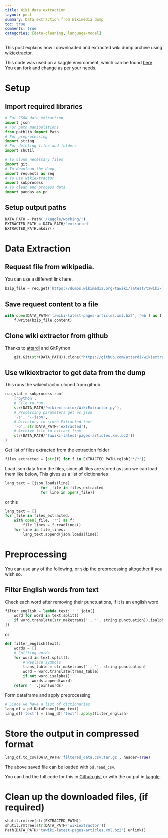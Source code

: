 ```yaml
---
title: Wiki data extraction
layout: post
summary: Data extraction from Wikimedia dump
toc: true
comments: true
categories: [data-cleaning, language-model]
---
```


This post explains how I downloaded and extracted wiki dump archive using [wikiextractor](https://github.com/attardi/wikiextractor).

This code was used on a kaggle environment, which can be found [here](https://www.kaggle.com/manimaranp/tamil-wiki-data-extraction). You can fork and change as per your needs.

# Setup

## Import required libraries

```python
# For JSON data extraction
import json
# For path manipulations
from pathlib import Path
# For preprocessing
import string
# For deleting files and folders
import shutil

# To clone necessary files
import git
# To download the dump
import requests as req
# To use wikiextractor
import subprocess
# To clean and process data
import pandas as pd
```

## Setup output paths

```python
DATA_PATH = Path('/kaggle/working/')
EXTRACTED_PATH = DATA_PATH/'extracted'
EXTRACTED_PATH.mkdir()
```

# Data Extraction

## Request file from wikipedia.
You can use a different link here.

```python
bzip_file = req.get('https://dumps.wikimedia.org/tawiki/latest/tawiki-latest-pages-articles.xml.bz2')
```
## Save request content to a file
```python
with open(DATA_PATH/'tawiki-latest-pages-articles.xml.bz2', 'wb') as f:
    f.write(bzip_file.content)
```

## Clone wiki extractor from github
Thanks to [attardi](https://github.com/attardi) and GitPython

```python
    git.Git(str(DATA_PATH)).clone("https://github.com/attardi/wikiextractor.git")
```

## Use wikiextractor to get data from the dump
This runs the wikiextractor cloned from github.

```python
run_stat = subprocess.run(
    ['python',
    # File to run
    str(DATA_PATH/'wikiextractor/WikiExtractor.py'),
    # Processing parameters get as json
    '-s', '--json',
    # Directory to store Extracted text
    '-o', str(DATA_PATH/'extracted'),
    # Archive file to extract from
    str(DATA_PATH/'tawiki-latest-pages-articles.xml.bz2')]
)
```
Get list of files extracted from the extraction folder

```python
files_extracted = [str(f) for f in EXTRACTED_PATH.rglob("*/*")]
```

Load json data from the files, since all files are stored as json we can load them like below, This gives us a list of dictionaries

```python
lang_text = [json.loads(line) 
                for _file in files_extracted 
                for line in open(_file)]
```
or this
```python
lang_text = []
for _file in files_extracted:
    with open(_file, 'r') as f:
        file_lines = f.readlines() 
    for line in file_lines:
        lang_text.append(json.loads(line))
```
# Preprocessing
You can use any of the following, or skip the preprocessing altogether if you wish so.


## Filter English words from text

Check each word after removing their punctuations, if it is an english word

```python
filter_english = lambda text: ' '.join([
    word for word in text.split() 
    if word.translate(str.maketrans('', '', string.punctuation)).isalpha() is False
])
```
or
```python
def filter_english(text):
    words = []
    # Spltting words
    for word in text.split():
        # Replace symbols
        trans_table = str.maketrans('', '', string.punctuation)
        word = word.translate(trans_table)
        if not word.isalpha():
            words.append(word)
    return ' '.join(words)
```
Form dataframe and apply preprocessing

```python
# Since we have a list of dictionaries.
lang_df = pd.DataFrame(lang_text)
lang_df['text'] = lang_df['text'].apply(filter_english)
```

# Store the output in compressed format
```python
lang_df.to_csv(DATA_PATH/'filtered_data.csv.tar.gz', header=True)
```
The above saved file can be loaded with `pd.read_csv`. 

You can find the full code for this in [Github gist](https://gist.github.com/mani2106/97c0af61c9fde6e6cd7f6304f1b593af) or with the output in [kaggle](https://www.kaggle.com/manimaranp/tamil-wiki-data-extraction).

# Clean up the downloaded files, (if required)
```python
shutil.rmtree(str(EXTRACTED_PATH))
shutil.rmtree(str(DATA_PATH/'wikiextractor'))
Path(DATA_PATH/'tawiki-latest-pages-articles.xml.bz2').unlink()
```